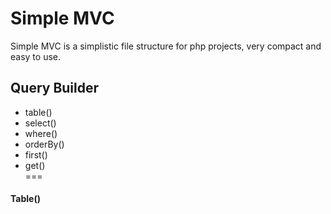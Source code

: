 # Simple MVC

Simple MVC is a simplistic file structure for php projects, very compact and easy to use.

## Query Builder
* table() 
* select()
* where()  
* orderBy()
* first()
* get()   
===

#### Table()
